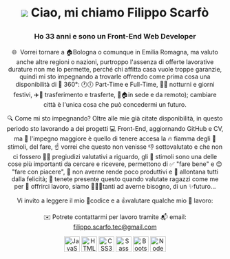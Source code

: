 <h1 align="center">

![](https://user-images.githubusercontent.com/18350557/176309783-0785949b-9127-417c-8b55-ab5a4333674e.gif) Ciao, mi chiamo Filippo Scarfò
</h1>
<div align="center">

### Ho 33 anni e sono un Front-End Web Developer

🌐  Vorrei tornare a 🏠Bologna o comunque in Emilia Romagna, ma valuto anche altre regioni o nazioni, purtroppo l'assenza di offerte lavorative durature non me lo permette, perché chi affitta casa vuole troppe garanzie, quindi mi sto impegnando a trovarle offrendo come prima cosa una disponibilità di 🔄 360°: 🕐🕕 Part-Time e Full-Time, 🌙📅 notturni e giorni festivi, ✈️🧳 trasferimento e trasferte,  🏢🏠in sede e da remoto); cambiare città è l'unica cosa che può concedermi un futuro.

🔍 Come mi sto impegnando? Oltre alle mie già citate disponibilità, in questo periodo sto lavorando a dei progetti 💻 Front-End, aggiornando GitHub e CV, ma 💪 l'impegno maggiore è quello di tenere accesa la 🔥 fiamma degli 🧠 stimoli, del fare, ☝️ vorrei che questo non venisse 👎 sottovalutato e che non ci fossero 🙅‍♂️ pregiudizi valutativi a riguardo, gli 🧠 stimoli sono una delle cose più importanti da cercare e ricevere, permettono di ✅ "fare bene" e 😊 "fare con piacere", 🚫 non averne rende poco produttivi e 🚫 allontana tutti dalla felicità; 💾 tenete presente questo quando valutate ragazzi come me per 🫴 offrirci lavoro, siamo 👫👫👫tanti ad averne bisogno, di un ✨futuro...

Vi invito a leggere il mio 🧩codice e a 👍valutare qualche mio 💼 lavoro: 

✉️ Potrete contattarmi per lavoro tramite 📬 email: [filippo.scarfo.tec@gmail.com](mailto:filippo.scarfo.tec@gmail.com)


<img src="https://raw.githubusercontent.com/danielcranney/readme-generator/main/public/icons/skills/javascript-colored.svg" width="36" height="36" alt="JavaScript" />
<img src="https://raw.githubusercontent.com/danielcranney/readme-generator/main/public/icons/skills/html5-colored.svg" width="36" height="36" alt="HTML5" />
<img src="https://raw.githubusercontent.com/danielcranney/readme-generator/main/public/icons/skills/css3-colored.svg" width="36" height="36" alt="CSS3" />
<img src="https://raw.githubusercontent.com/danielcranney/readme-generator/main/public/icons/skills/sass-colored.svg" width="36" height="36" alt="Sass" />
<img src="https://raw.githubusercontent.com/danielcranney/readme-generator/main/public/icons/skills/bootstrap-colored.svg" width="36" height="36" alt="Bootstrap" />
<img src="https://raw.githubusercontent.com/danielcranney/readme-generator/main/public/icons/skills/nodejs-colored.svg" width="36" height="36" alt="NodeJS" />
</div>
